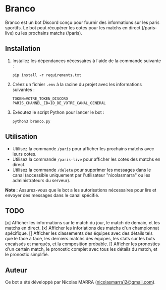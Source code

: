 # Branco

Branco est un bot Discord conçu pour fournir des informations sur les paris sportifs. Le bot peut récupérer les cotes pour les matchs en direct (/paris-live) ou les prochains matchs (/paris).

## Installation

1. Installez les dépendances nécessaires à l'aide de la commande suivante :
   ```
   pip install -r requirements.txt
   ```

2. Créez un fichier `.env` à la racine du projet avec les informations suivantes :
   ```
   TOKEN=VOTRE_TOKEN_DISCORD
   PARIS_CHANNEL_ID=ID_DE_VOTRE_CANAL_GENERAL
   ```

3. Exécutez le script Python pour lancer le bot :
   ```
   python3 branco.py
   ```

## Utilisation

- Utilisez la commande `/paris` pour afficher les prochains matchs avec leurs cotes.
- Utilisez la commande `/paris-live` pour afficher les cotes des matchs en direct.
- Utilisez la commande `/delete` pour supprimer les messages dans le canal (accessible uniquement par l'utilisateur "nicolasmarra" ou les administrateurs du serveur).

**Note :** Assurez-vous que le bot a les autorisations nécessaires pour lire et envoyer des messages dans le canal spécifié.

## TODO

[x] Afficher les informations sur le match du jour, le match de demain, et les matchs en direct.
[x]  Afficher les inforlations des matchs d'un championnat spécifique.
[]  Afficher les classements des équipes avec des détails tels que le face à face, les derniers matchs des équipes, les stats sur les buts encaissés et marqués, et la composition probable.
[]  Afficher les pronostics d'un certain match, le pronostic complet avec tous les détails du match, et le pronostic simplifié.

## Auteur

Ce bot a été développé par Nicolas MARRA (nicolasmarra12@gmail.com).